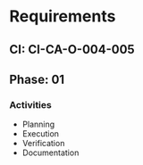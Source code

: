 # Requirements

## CI: CI-CA-O-004-005
## Phase: 01

### Activities
- Planning
- Execution
- Verification
- Documentation
